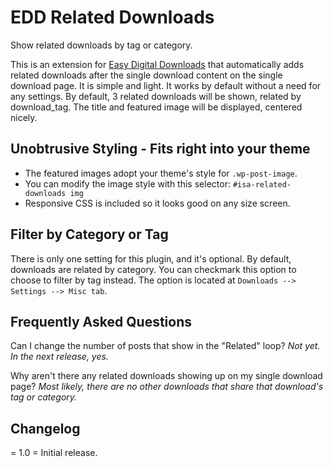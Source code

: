 EDD Related Downloads
=====================

Show related downloads by tag or category.

This is an extension for [Easy Digital Downloads](http://wordpress.org/extend/plugins/easy-digital-downloads/) that automatically adds related downloads after the single download content on the single download page. 
It is simple and light. It works by default without a need for any settings. By default, 3 related downloads will be shown, related by download_tag. The title and featured image will be displayed, centered nicely. 

Unobtrusive Styling - Fits right into your theme
------------------------------------------------

- The featured images adopt your theme's style for `.wp-post-image`.
- You can modify the image style with this selector: `#isa-related-downloads img `
- Responsive CSS is included so it looks good on any size screen.

Filter by Category or Tag
-------------------------

There is only one setting for this plugin, and it's optional. By default, downloads are related by category. You can checkmark this option to choose to filter by tag instead. The option is located at `Downloads --> Settings --> Misc tab`.


Frequently Asked Questions
--------------------------
Can I change the number of posts that show in the "Related" loop?
*Not yet. In the next release, yes.*

Why aren't there any related downloads showing up on my single download page?
*Most likely, there are no other downloads that share that download's tag or category.*

Changelog
---------
= 1.0 = Initial release.
